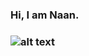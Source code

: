 <h3> Hi, I am Naan. <h3>

![alt text](https://github.com/naanmohammed/naanmohammed/blob/main/Naan%20Mohammed.gif?raw=true)
